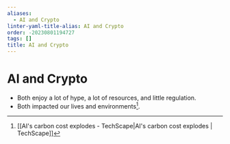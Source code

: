 ```yaml
---
aliases:
  - AI and Crypto
linter-yaml-title-alias: AI and Crypto
order: -20230801194727
tags: []
title: AI and Crypto
---
```


# AI and Crypto

- Both enjoy a lot of hype, a lot of resources, and little regulation.
- Both impacted our lives and environments[^1].

[^1]: [[AI's carbon cost explodes - TechScape|AI's carbon cost explodes | TechScape]]